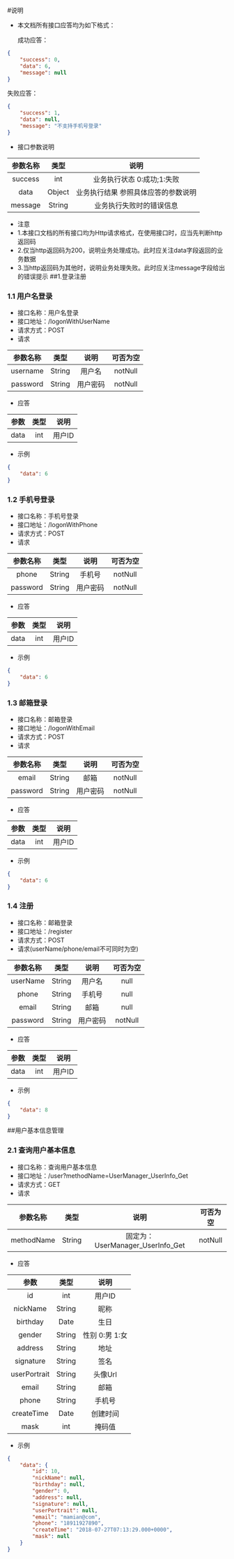 #说明
+ 本文档所有接口应答均为如下格式：

  

  成功应答：
```json
{
    "success": 0,
    "data": 6,
    "message": null
}
```


  失败应答：

```json
{
    "success": 1,
    "data": null,
    "message": "不支持手机号登录"
}
```
+ 接口参数说明

参数名称|类型|说明
:---:|:---:|:---:
success|int|业务执行状态 0:成功;1:失败
data|Object|业务执行结果 参照具体应答的参数说明
message|String|业务执行失败时的错误信息

+ 注意
+ 1.本接口文档的所有接口均为Http请求格式，在使用接口时，应当先判断http返回码
+ 2.仅当http返回码为200，说明业务处理成功。此时应关注data字段返回的业务数据
+ 3.当http返回码为其他时，说明业务处理失败。此时应关注message字段给出的错误提示
##1.登录注册
### 1.1 用户名登录
+ 接口名称：用户名登录
+ 接口地址：/logonWithUserName
+ 请求方式：POST
+ 请求

参数名称|类型|说明|可否为空
:---:|:---:|:---:|:---:
username|String|用户名|notNull
password|String|用户密码|notNull

+ 应答

参数|类型|说明
:---:|:---:|:---:
data|int|用户ID

+ 示例
```json
{
    "data": 6
}
```
### 1.2 手机号登录
+ 接口名称：手机号登录
+ 接口地址：/logonWithPhone
+ 请求方式：POST
+ 请求

参数名称|类型|说明|可否为空
:---:|:---:|:---:|:---:
phone|String|手机号|notNull
password|String|用户密码|notNull

+ 应答

参数|类型|说明
:---:|:---:|:---:
data|int|用户ID

+ 示例
```json
{
    "data": 6
}
```
### 1.3 邮箱登录
+ 接口名称：邮箱登录
+ 接口地址：/logonWithEmail
+ 请求方式：POST
+ 请求

参数名称|类型|说明|可否为空
:---:|:---:|:---:|:---:
email|String|邮箱|notNull
password|String|用户密码|notNull

+ 应答

参数|类型|说明
:---:|:---:|:---:
data|int|用户ID

+ 示例
```json
{
    "data": 6
}
```
### 1.4 注册
+ 接口名称：邮箱登录
+ 接口地址：/register
+ 请求方式：POST
+ 请求(userName/phone/email不可同时为空)

参数名称|类型|说明|可否为空
:---:|:---:|:---:|:---:
userName|String|用户名|null
phone|String|手机号|null
email|String|邮箱|null
password|String|用户密码|notNull

+ 应答

参数|类型|说明
:---:|:---:|:---:
data|int|用户ID

+ 示例
```json
{
    "data": 8
}
```
##用户基本信息管理
### 2.1 查询用户基本信息
+ 接口名称：查询用户基本信息
+ 接口地址：/user?methodName=UserManager_UserInfo_Get
+ 请求方式：GET
+ 请求

参数名称|类型|说明|可否为空
:---:|:---:|:---:|:---:
methodName|String|固定为：UserManager_UserInfo_Get|notNull

+ 应答

参数|类型|说明
:---:|:---:|:---:
id|int|用户ID|用户ID
nickName|String|昵称
birthday|Date|生日
gender|String|性别 0:男 1:女
address|String|地址
signature|String|签名
userPortrait|String|头像Url
email|String|邮箱
phone|String|手机号
createTime|Date|创建时间
mask|int|掩码值

+ 示例
```json
{
    "data": {
        "id": 10,
        "nickName": null,
        "birthday": null,
        "gender": 0,
        "address": null,
        "signature": null,
        "userPortrait": null,
        "email": "mamian@com",
        "phone": "18911927890",
        "createTime": "2018-07-27T07:13:29.000+0000",
        "mask": null
    }
}
```